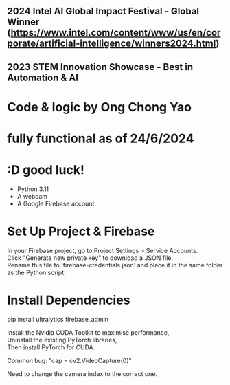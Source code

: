 ## 2024 Intel AI Global Impact Festival - Global Winner (https://www.intel.com/content/www/us/en/corporate/artificial-intelligence/winners2024.html)
## 2023 STEM Innovation Showcase - Best in Automation & AI

# Code & logic by Ong Chong Yao
# fully functional as of 24/6/2024
# :D good luck!

- Python 3.11
- A webcam
- A Google Firebase account

# Set Up Project & Firebase
In your Firebase project, go to Project Settings > Service Accounts.\
Click "Generate new private key" to download a JSON file.\
Rename this file to 'firebase-credentials.json' and place it in the same folder as the Python script.

# Install Dependencies
pip install ultralytics firebase_admin

Install the Nvidia CUDA Toolkit to maximise performance,\
Uninstall the existing PyTorch libraries,\
Then install PyTorch for CUDA.

Common bug:
"cap = cv2.VideoCapture(0)"

Need to change the camera index to the correct one.
